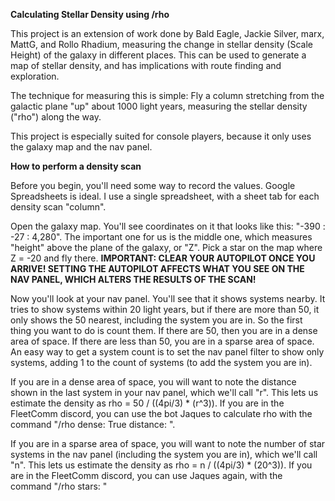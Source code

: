 **Calculating Stellar Density using /rho**

This project is an extension of work done by Bald Eagle, Jackie Silver, marx, MattG, and Rollo Rhadium, measuring the change in stellar density (Scale Height) of the galaxy in different places. This can be used to generate a map of stellar density, and has implications with route finding and exploration.

The technique for measuring this is simple: Fly a column stretching from the galactic plane "up" about 1000 light years, measuring the stellar density ("rho") along the way.

This project is especially suited for console players, because it only uses the galaxy map and the nav panel.

**How to perform a density scan**

Before you begin, you'll need some way to record the values. Google Spreadsheets is ideal. I use a single spreadsheet, with a sheet tab for each density scan "column".

Open the galaxy map. You'll see coordinates on it that looks like this: "-390 : -27 : 4,280". The important one for us is the middle one, which measures "height" above the plane of the galaxy, or "Z". Pick a star on the map where Z = -20 and fly there. **IMPORTANT: CLEAR YOUR AUTOPILOT ONCE YOU ARRIVE! SETTING THE AUTOPILOT AFFECTS WHAT YOU SEE ON THE NAV PANEL, WHICH ALTERS THE RESULTS OF THE SCAN!**

Now you'll look at your nav panel. You'll see that it shows systems nearby. It tries to show systems within 20 light years, but if there are more than 50, it only shows the 50 nearest, including the system you are in. So the first thing you want to do is count them. If there are 50, then you are in a dense area of space. If there are less than 50, you are in a sparse area of space. An easy way to get a system count is to set the nav panel filter to show only systems, adding 1 to the count of systems (to add the system you are in).

If you are in a dense area of space, you will want to note the distance shown in the last system in your nav panel, which we'll call "r". This lets us estimate the density as rho = 50 / ((4pi/3) * (r^3)). If you are in the FleetComm discord, you can use the bot Jaques to calculate rho with the command "/rho dense: True distance: <distance>".

If you are in a sparse area of space, you will want to note the number of star systems in the nav panel (including the system you are in), which we'll call "n". This lets us estimate the density as rho = n / ((4pi/3) * (20^3)). If you are in the FleetComm discord, you can use Jaques again, with the command "/rho stars: <count>"